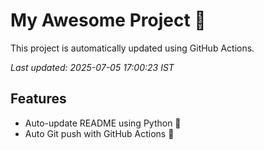 # My Awesome Project 🚀

This project is automatically updated using GitHub Actions.

_Last updated: 2025-07-05 17:00:23 IST_

## Features
- Auto-update README using Python 🐍
- Auto Git push with GitHub Actions 🤖
